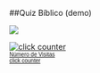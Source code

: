 ##Quiz Bíblico (demo)

<a href="https://gamercleanvic.github.io/QuizBiblico/"><img src="http://migre.me/tkm8Z"></a>

<a href="http://www.web-counter.net" title="click counter"><img src="http://www.web-counter.net/count_20091204.php?c=1HorO0hp8hM" style="border:0;padding:0;margin:0;" alt="click counter"></a><br/><font size="1" face="Arial"><a href="http://fr.web-counter.net" title="compteur de visite">Número de Visitas</a><br/><a href="http://www.web-counter.net" title="click counter">click counter</a></font>
